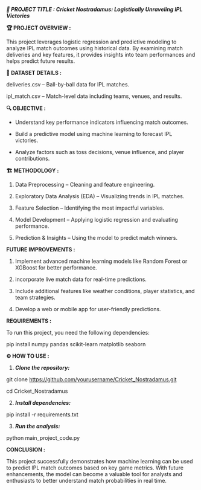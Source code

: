 ***📌 PROJECT TITLE : 
Cricket Nostradamus: Logistically Unraveling IPL Victories***

**🏆 PROJECT OVERVIEW :**

This project leverages logistic regression and predictive modeling to analyze IPL match outcomes using historical data. By examining match deliveries and key features, it provides insights into team performances and helps predict future results.


**📂 DATASET DETAILS :**

deliveries.csv – Ball-by-ball data for IPL matches.

ipl_match.csv – Match-level data including teams, venues, and results.


**🔍 OBJECTIVE :**


*  Understand key performance indicators influencing match outcomes.

*  Build a predictive model using machine learning to forecast IPL victories.

*  Analyze factors such as toss decisions, venue influence, and player contributions.


**🏗 METHODOLOGY :**


1. Data Preprocessing – Cleaning and feature engineering.

2. Exploratory Data Analysis (EDA) – Visualizing trends in IPL matches.

3. Feature Selection – Identifying the most impactful variables.

4. Model Development – Applying logistic regression and evaluating performance.

5. Prediction & Insights – Using the model to predict match winners.


**FUTURE IMPROVEMENTS :**

1. Implement advanced machine learning models like Random Forest or XGBoost for better performance.

2. incorporate live match data for real-time predictions.

3. Include additional features like weather conditions, player statistics, and team strategies.

4. Develop a web or mobile app for user-friendly predictions.


**REQUIREMENTS :**

To run this project, you need the following dependencies:

pip install numpy pandas scikit-learn matplotlib seaborn


**⚙ HOW TO USE :**


1. ***Clone the repository:***
   
git clone https://github.com/yourusername/Cricket_Nostradamus.git

cd Cricket_Nostradamus

2. ***Install dependencies:***

pip install -r requirements.txt

3. ***Run the analysis:***

python main_project_code.py


**CONCLUSION :**

This project successfully demonstrates how machine learning can be used to predict IPL match outcomes based on key game metrics. With future enhancements, the model can become a valuable tool for analysts and enthusiasts to better understand match probabilities in real time.

